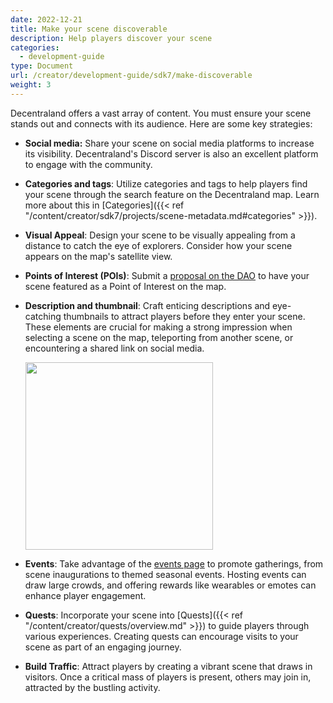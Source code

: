 ```yaml
---
date: 2022-12-21
title: Make your scene discoverable
description: Help players discover your scene
categories:
  - development-guide
type: Document
url: /creator/development-guide/sdk7/make-discoverable
weight: 3
---
```


Decentraland offers a vast array of content. You must ensure your scene stands out and connects with its audience. Here are some key strategies:

- **Social media:** Share your scene on social media platforms to increase its visibility. Decentraland's Discord server is also an excellent platform to engage with the community.
- **Categories and tags**: Utilize categories and tags to help players find your scene through the search feature on the Decentraland map. Learn more about this in [Categories]({{< ref "/content/creator/sdk7/projects/scene-metadata.md#categories" >}}).
- **Visual Appeal**: Design your scene to be visually appealing from a distance to catch the eye of explorers. Consider how your scene appears on the map's satellite view.
- **Points of Interest (POIs)**: Submit a [proposal on the DAO](https://decentraland.org/governance/proposals/?type=poi) to have your scene featured as a Point of Interest on the map.
- **Description and thumbnail**: Craft enticing descriptions and eye-catching thumbnails to attract players before they enter your scene. These elements are crucial for making a strong impression when selecting a scene on the map, teleporting from another scene, or encountering a shared link on social media.

  <img src="/images/thumbnail-image.png" width="300"/>

- **Events**: Take advantage of the [events page](https://decentraland.org/events/) to promote gatherings, from scene inaugurations to themed seasonal events. Hosting events can draw large crowds, and offering rewards like wearables or emotes can enhance player engagement.
- **Quests**: Incorporate your scene into [Quests]({{< ref "/content/creator/quests/overview.md" >}}) to guide players through various experiences. Creating quests can encourage visits to your scene as part of an engaging journey.
- **Build Traffic**: Attract players by creating a vibrant scene that draws in visitors. Once a critical mass of players is present, others may join in, attracted by the bustling activity.
